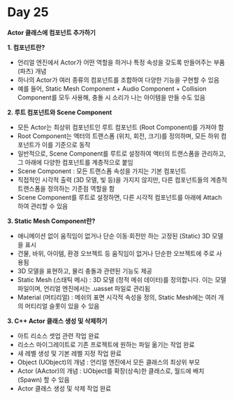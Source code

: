 # Day 25
**Actor 클래스에 컴포넌트 추가하기**

**1. 컴포넌트란?**

- 언리얼 엔진에서 Actor가 어떤 역할을 하거나 특정 속성을 갖도록 만들어주는 부품 (파츠) 개념
- 하나의 Actor가 여러 종류의 컴포넌트를 조합하여 다양한 기능을 구현할 수 있음
- 예를 들어, Static Mesh Component + Audio Component + Collision Component를 모두 사용해, 충돌 시 소리가 나는 아이템을 만들 수도 있음

**2. 루트 컴포넌트와 Scene Component**

- 모든 Actor는 최상위 컴포넌트인 루트 컴포넌트 (Root Component)를 가져야 함
- Root Component는 액터의 트랜스폼 (위치, 회전, 크기)를 정의하며, 모든 하위 컴포넌트가 이를 기준으로 동작
- 일반적으로, Scene Component를 루트로 설정하여 액터의 트랜스폼을 관리하고, 그 아래에 다양한 컴포넌트를 계층적으로 붙임
- Scene Component : 모든 트랜스폼 속성을 가지는 기본 컴포넌트
- 직접적인 시각적 출력 (3D 모델, 빛 등)을 가지지 않지만, 다른 컴포넌트들의 계층적 트랜스폼을 정의하는 기준점 역할을 함
- Scene Component를 루트로 설정하면, 다른 시각적 컴포넌트를 아래에 Attach하여 관리할 수 있음

**3. Static Mesh Component란?**

- 애니메이션 없이 움직임이 없거나 단순 이동·회전만 하는 고정된 (Static) 3D 모델을 표시
- 건물, 바위, 아이템, 환경 오브젝트 등 움직임이 없거나 단순한 오브젝트에 주로 사용됨
- 3D 모델을 표현하고, 물리 충돌과 관련된 기능도 제공
- Static Mesh (스태틱 메시) : 3D 모델 (정적 메쉬 데이터)를 정의합니다. 이는 모델 파일이며, 언리얼 엔진에서는 .uasset 파일로 관리됨
- Material (머티리얼) : 메쉬의 표면 시각적 속성을 정의, Static Mesh에는 여러 개의 머티리얼 슬롯이 있을 수 있음

**3. C++ Actor 클래스 생성 및 삭제하기**

- 아트 리소스 셋업 관련 작업 완료
- 리소스 마이그레이트로 기존 프로젝트에 원하는 파일 옮기는 작업 완료
- 새 레벨 생성 및 기본 레벨 지정 작업 완료
- Object (UObject)의 개념 : 언리얼 엔진에서 모든 클래스의 최상위 부모
- Actor (AActor)의 개념 : UObject를 확장(상속)한 클래스로, 월드에 배치(Spawn) 할 수 있음
- Actor 클래스 생성 및 삭제 작업 완료
